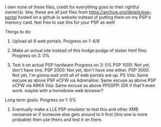 I own none of these files, credit for everything goes to their rightful owner(s).
btw, these are all just files from https://archive.org/details/psp-portal 
hosted on a github io website instead of putting them on my PSP's memory card.
feel free to use this for your PSP as well!

Things to do:
1) Upload all 8 web portals.
Progress on 1: 6/8

2) Make an actual site
instead of this hodge podge of stolen html files.
Progress on 2: 0%

4) Test it on actual PSP hardware
Progress on 3: 0%
PSP 1000: Not yet, don't have one.
PSP 2000: Not yet, don't have one either.
PSP 3000: Not yet, I'm gonna wait until all of web portals are up.
PS Vita: Same excuse as above
PSP eCFW via Adrenaline: Same excuse as above
PSP eCFW via ARK4 Vita: Same excuse as above
PPSSPP: IDK if that'll even work. maybe with a homebrew web browser?

Long term goals:
Progress on 1: 0%
1) Eventually make a LLE PSP emulator to test this and other XMB nonsense or if someone else gets
around to it first (this one is more probable) then use theirs and test it on there.
